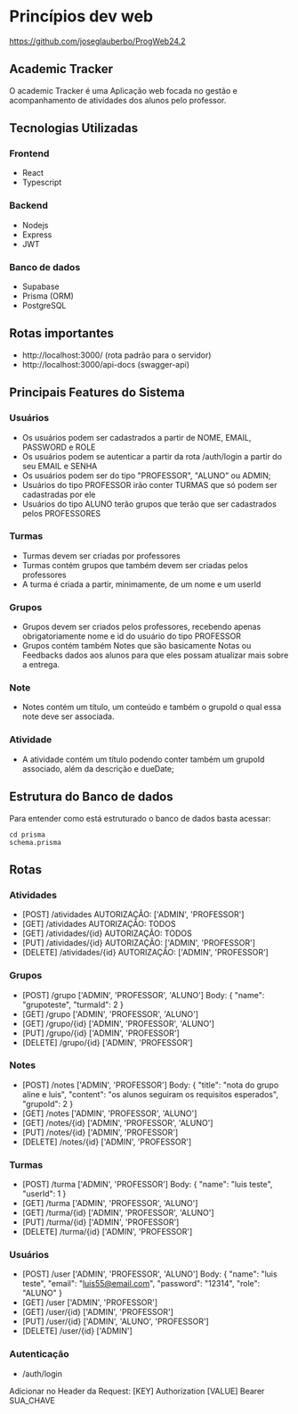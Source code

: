 # Princípios dev web

https://github.com/joseglauberbo/ProgWeb24.2

## Academic Tracker

O academic Tracker é uma Aplicação web focada no gestão e acompanhamento de atividades dos alunos pelo professor.

## Tecnologias Utilizadas

### Frontend

- React
- Typescript

### Backend

- Nodejs
- Express
- JWT

### Banco de dados

- Supabase
- Prisma (ORM)
- PostgreSQL

## Rotas importantes

- http://localhost:3000/ (rota padrão para o servidor)
- http://localhost:3000/api-docs (swagger-api)

## Principais Features do Sistema

### Usuários

- Os usuários podem ser cadastrados a partir de NOME, EMAIL, PASSWORD e ROLE
- Os usuários podem se autenticar a partir da rota /auth/login a partir do seu EMAIL e SENHA
- Os usuários podem ser do tipo "PROFESSOR", "ALUNO" ou ADMIN;
- Usuários do tipo PROFESSOR irão conter TURMAS que só podem ser cadastradas por ele
- Usuários do tipo ALUNO terão grupos que terão que ser cadastrados pelos PROFESSORES

### Turmas

- Turmas devem ser criadas por professores
- Turmas contém grupos que também devem ser criadas pelos professores
- A turma é criada a partir, minimamente, de um nome e um userId

### Grupos

- Grupos devem ser criados pelos professores, recebendo apenas obrigatoriamente nome e id do usuário do tipo PROFESSOR
- Grupos contém também Notes que são basicamente Notas ou Feedbacks dados aos alunos para que eles possam atualizar mais sobre a entrega.

### Note

- Notes contém um título, um conteúdo e também o grupoId o qual essa note deve ser associada.

### Atividade

- A atividade contém um título podendo conter também um grupoId associado, além da descrição e dueDate;

## Estrutura do Banco de dados

Para entender como está estruturado o banco de dados basta acessar:

```
cd prisma
schema.prisma
```

## Rotas

### Atividades

- [POST] /atividades AUTORIZAÇÃO: ['ADMIN', 'PROFESSOR']
- [GET] /atividades AUTORIZAÇÃO: TODOS
- [GET] /atividades/{id} AUTORIZAÇÃO: TODOS
- [PUT] /atividades/{id} AUTORIZAÇÃO: ['ADMIN', 'PROFESSOR']
- [DELETE] /atividades/{id} AUTORIZAÇÃO: ['ADMIN', 'PROFESSOR']

### Grupos

- [POST] /grupo ['ADMIN', 'PROFESSOR', 'ALUNO']
  Body:
  {
  "name": "grupoteste",
  "turmaId": 2
  }
- [GET] /grupo ['ADMIN', 'PROFESSOR', 'ALUNO']
- [GET] /grupo/{id} ['ADMIN', 'PROFESSOR', 'ALUNO']
- [PUT] /grupo/{id} ['ADMIN', 'PROFESSOR']
- [DELETE] /grupo/{id} ['ADMIN', 'PROFESSOR']

### Notes

- [POST] /notes ['ADMIN', 'PROFESSOR']
  Body:
  {
  "title": "nota do grupo aline e luis",
  "content": "os alunos seguiram os requisitos esperados",
  "grupoId": 2
  }
- [GET] /notes ['ADMIN', 'PROFESSOR', 'ALUNO']
- [GET] /notes/{id} ['ADMIN', 'PROFESSOR', 'ALUNO']
- [PUT] /notes/{id} ['ADMIN', 'PROFESSOR']
- [DELETE] /notes/{id} ['ADMIN', 'PROFESSOR']

### Turmas

- [POST] /turma ['ADMIN', 'PROFESSOR']
  Body:
  {
  "name": "luis teste",
  "userId": 1
  }
- [GET] /turma ['ADMIN', 'PROFESSOR', 'ALUNO']
- [GET] /turma/{id} ['ADMIN', 'PROFESSOR', 'ALUNO']
- [PUT] /turma/{id} ['ADMIN', 'PROFESSOR']
- [DELETE] /turma/{id} ['ADMIN', 'PROFESSOR']

### Usuários

- [POST] /user ['ADMIN', 'PROFESSOR', 'ALUNO']
  Body:
  {
  "name": "luis teste",
  "email": "luis55@email.com",
  "password": "12314",
  "role": "ALUNO"
  }
- [GET] /user ['ADMIN', 'PROFESSOR']
- [GET] /user/{id} ['ADMIN', 'PROFESSOR']
- [PUT] /user/{id} ['ADMIN', 'ALUNO', 'PROFESSOR']
- [DELETE] /user/{id} ['ADMIN']

### Autenticação

- /auth/login

Adicionar no Header da Request: [KEY] Authorization [VALUE] Bearer SUA_CHAVE

